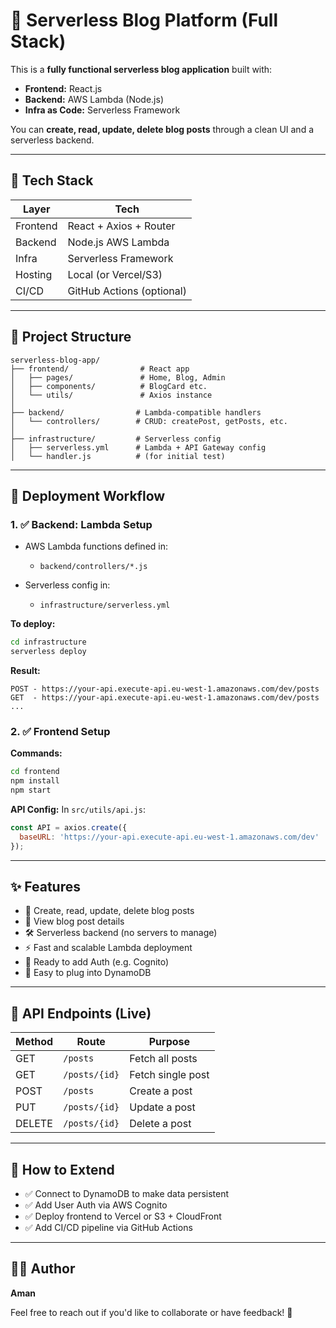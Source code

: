 # 📝 Serverless Blog Platform (Full Stack)

This is a **fully functional serverless blog application** built with:
- **Frontend:** React.js
- **Backend:** AWS Lambda (Node.js)
- **Infra as Code:** Serverless Framework

You can **create, read, update, delete blog posts** through a clean UI and a serverless backend.

---

## 🔧 Tech Stack

| Layer      | Tech                  |
|------------|------------------------|
| Frontend   | React + Axios + Router|
| Backend    | Node.js AWS Lambda    |
| Infra      | Serverless Framework  |
| Hosting    | Local (or Vercel/S3)  |
| CI/CD      | GitHub Actions (optional) |

---

## 📁 Project Structure

```
serverless-blog-app/
├── frontend/                # React app
│   ├── pages/               # Home, Blog, Admin
│   ├── components/          # BlogCard etc.
│   └── utils/               # Axios instance
│
├── backend/                # Lambda-compatible handlers
│   └── controllers/        # CRUD: createPost, getPosts, etc.
│
├── infrastructure/         # Serverless config
│   ├── serverless.yml      # Lambda + API Gateway config
│   └── handler.js          # (for initial test)

```

---

## 🚀 Deployment Workflow

### 1. ✅ Backend: Lambda Setup

- AWS Lambda functions defined in:
  - `backend/controllers/*.js`

- Serverless config in:
  - `infrastructure/serverless.yml`

**To deploy:**
```bash
cd infrastructure
serverless deploy
```

**Result:**
```
POST - https://your-api.execute-api.eu-west-1.amazonaws.com/dev/posts
GET  - https://your-api.execute-api.eu-west-1.amazonaws.com/dev/posts
...
```

### 2. ✅ Frontend Setup

**Commands:**
```bash
cd frontend
npm install
npm start
```

**API Config:**
In `src/utils/api.js`:
```js
const API = axios.create({
  baseURL: 'https://your-api.execute-api.eu-west-1.amazonaws.com/dev'
});
```

---

## ✨ Features

- 🧠 Create, read, update, delete blog posts
- 📑 View blog post details
- 🛠 Serverless backend (no servers to manage)
- ⚡ Fast and scalable Lambda deployment
- 🔐 Ready to add Auth (e.g. Cognito)
- 🧱 Easy to plug into DynamoDB

---

## 🧪 API Endpoints (Live)

| Method | Route                          | Purpose             |
|--------|--------------------------------|----------------------|
| GET    | `/posts`                       | Fetch all posts     |
| GET    | `/posts/{id}`                  | Fetch single post   |
| POST   | `/posts`                       | Create a post       |
| PUT    | `/posts/{id}`                  | Update a post       |
| DELETE | `/posts/{id}`                  | Delete a post       |

---

## 🧰 How to Extend

- ✅ Connect to DynamoDB to make data persistent
- ✅ Add User Auth via AWS Cognito
- ✅ Deploy frontend to Vercel or S3 + CloudFront
- ✅ Add CI/CD pipeline via GitHub Actions

---

## 👨‍💻 Author
**Aman** 

Feel free to reach out if you'd like to collaborate or have feedback! 🚀
